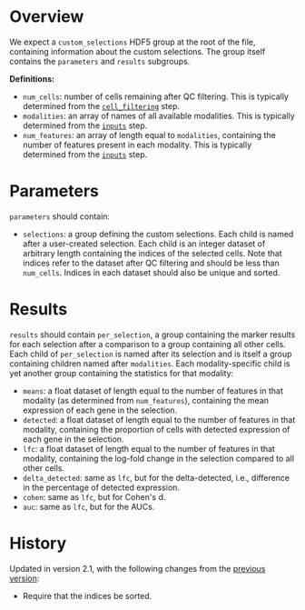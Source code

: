 # Overview

We expect a `custom_selections` HDF5 group at the root of the file, containing information about the custom selections.
The group itself contains the `parameters` and `results` subgroups.

**Definitions:**

- `num_cells`: number of cells remaining after QC filtering.
  This is typically determined from the [`cell_filtering`](../cell_filtering/v2_0.md) step.
- `modalities`: an array of names of all available modalities.
  This is typically determined from the [`inputs`](../inputs/v2_0.md) step.
- `num_features`: an array of length equal to `modalities`, containing the number of features present in each modality.
  This is typically determined from the [`inputs`](../inputs/v2_0.md) step.

# Parameters

`parameters` should contain:

- `selections`: a group defining the custom selections.
  Each child is named after a user-created selection.
  Each child is an integer dataset of arbitrary length containing the indices of the selected cells.
  Note that indices refer to the dataset after QC filtering and should be less than `num_cells`.
  Indices in each dataset should also be unique and sorted.

# Results

`results` should contain `per_selection`, a group containing the marker results for each selection after a comparison to a group containing all other cells.
Each child of `per_selection` is named after its selection and is itself a group containing children named after `modalities`.
Each modality-specific child is yet another group containing the statistics for that modality:

- `means`: a float dataset of length equal to the number of features in that modality (as determined from `num_features`), containing the mean expression of each gene in the selection.
- `detected`: a float dataset of length equal to the number of features in that modality, containing the proportion of cells with detected expression of each gene in the selection.
- `lfc`: a float dataset of length equal to the number of features in that modality, containing the log-fold change in the selection compared to all other cells.
- `delta_detected`: same as `lfc`, but for the delta-detected, i.e., difference in the percentage of detected expression.
- `cohen`: same as `lfc`, but for Cohen's d.
- `auc`: same as `lfc`, but for the AUCs.

# History

Updated in version 2.1, with the following changes from the [previous version](v2_0.md):

- Require that the indices be sorted.
